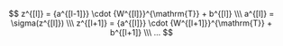 
$$
z^{[l]} = {a^{[l-1]}} \cdot {W^{[l]}}^{\mathrm{T}} + b^{[l]} \\\
a^{[l]} = \sigma(z^{[l]}) \\\
z^{[l+1]} = {a^{[l]}} \cdot {W^{[l+1]}}^{\mathrm{T}} + b^{[l+1]} \\\
...
$$


